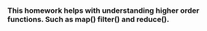 ### This homework helps with understanding higher order functions. Such as map() filter() and reduce().
